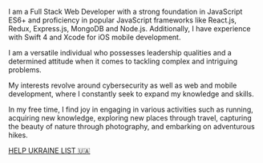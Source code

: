 I am a Full Stack Web Developer with a strong foundation in JavaScript ES6+ and proficiency in popular JavaScript frameworks like React.js, Redux, Express.js, MongoDB and Node.js. Additionally, I have experience with Swift 4 and Xcode for iOS mobile development.

I am a versatile individual who possesses leadership qualities and a determined attitude when it comes to tackling complex and intriguing problems.

My interests revolve around cybersecurity as well as web and mobile development, where I constantly seek to expand my knowledge and skills.

In my free time, I find joy in engaging in various activities such as running, acquiring new knowledge, exploring new places through travel, capturing the beauty of nature through photography, and embarking on adventurous hikes.









[HELP UKRAINE LIST 🇺🇦](https://helpukrainelist.vercel.app/)



 


 
